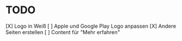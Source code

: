 # TODO #

[X] Logo in Weiß
[ ] Apple und Google Play Logo anpassen
[X] Andere Seiten erstellen
[ ] Content für "Mehr erfahren"
